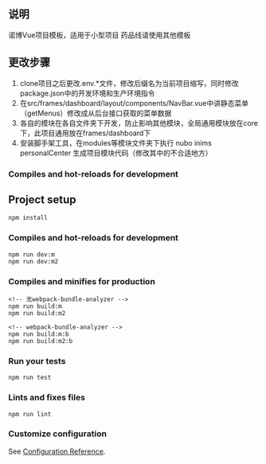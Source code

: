 ## 说明

诺博Vue项目模板，适用于小型项目
药品线请使用其他模板

## 更改步骤
1. clone项目之后更改.env.*文件，修改后缀名为当前项目缩写，同时修改package.json中的开发环境和生产环境指令
2. 在src/frames/dashboard/layout/components/NavBar.vue中讲静态菜单（getMenus）修改成从后台接口获取的菜单数据
3. 各自的模块在各自文件夹下开发，防止影响其他模块，全局通用模块放在core下，此项目通用放在frames/dashboard下
4. 安装脚手架工具，在modules等模块文件夹下执行 nubo inims personalCenter 生成项目模块代码（修改其中的不合适地方）

### Compiles and hot-reloads for development

## Project setup
```
npm install
```

### Compiles and hot-reloads for development
```
npm run dev:m
npm run dev:m2
```

### Compiles and minifies for production
```
<!-- 无webpack-bundle-analyzer -->
npm run build:m
npm run build:m2

<!-- webpack-bundle-analyzer -->
npm run build:m:b
npm run build:m2:b
```

### Run your tests
```
npm run test
```

### Lints and fixes files
```
npm run lint

```

### Customize configuration
See [Configuration Reference](https://cli.vuejs.org/config/).
